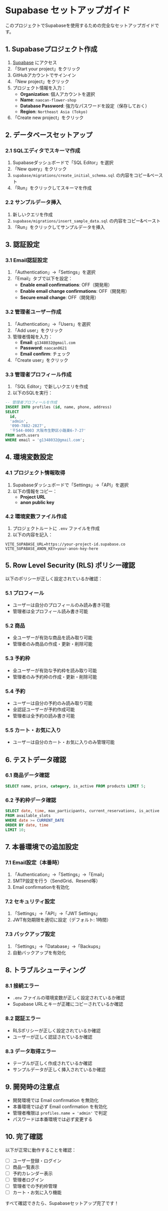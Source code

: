 # Supabase セットアップガイド

このプロジェクトでSupabaseを使用するための完全なセットアップガイドです。

## 1. Supabaseプロジェクト作成

1. [Supabase](https://supabase.com) にアクセス
2. 「Start your project」をクリック
3. GitHubアカウントでサインイン
4. 「New project」をクリック
5. プロジェクト情報を入力：
   - **Organization**: 個人アカウントを選択
   - **Name**: `naocan-flower-shop`
   - **Database Password**: 強力なパスワードを設定（保存しておく）
   - **Region**: `Northeast Asia (Tokyo)`
6. 「Create new project」をクリック

## 2. データベースセットアップ

### 2.1 SQLエディタでスキーマ作成

1. Supabaseダッシュボードで「SQL Editor」を選択
2. 「New query」をクリック
3. `supabase/migrations/create_initial_schema.sql` の内容をコピー&ペースト
4. 「Run」をクリックしてスキーマを作成

### 2.2 サンプルデータ挿入

1. 新しいクエリを作成
2. `supabase/migrations/insert_sample_data.sql` の内容をコピー&ペースト
3. 「Run」をクリックしてサンプルデータを挿入

## 3. 認証設定

### 3.1 Email認証設定

1. 「Authentication」→「Settings」を選択
2. 「Email」タブで以下を設定：
   - **Enable email confirmations**: OFF（開発用）
   - **Enable email change confirmations**: OFF（開発用）
   - **Secure email change**: OFF（開発用）

### 3.2 管理者ユーザー作成

1. 「Authentication」→「Users」を選択
2. 「Add user」をクリック
3. 管理者情報を入力：
   - **Email**: `g1348032@gmail.com`
   - **Password**: `naocan0621`
   - **Email confirm**: チェック
4. 「Create user」をクリック

### 3.3 管理者プロフィール作成

1. 「SQL Editor」で新しいクエリを作成
2. 以下のSQLを実行：

```sql
-- 管理者プロフィールを作成
INSERT INTO profiles (id, name, phone, address)
SELECT 
  id,
  'admin',
  '090-7882-2827',
  '〒544-0003 大阪市生野区小路東6-7-27'
FROM auth.users 
WHERE email = 'g1348032@gmail.com';
```

## 4. 環境変数設定

### 4.1 プロジェクト情報取得

1. Supabaseダッシュボードで「Settings」→「API」を選択
2. 以下の情報をコピー：
   - **Project URL**
   - **anon public key**

### 4.2 環境変数ファイル作成

1. プロジェクトルートに `.env` ファイルを作成
2. 以下の内容を記入：

```env
VITE_SUPABASE_URL=https://your-project-id.supabase.co
VITE_SUPABASE_ANON_KEY=your-anon-key-here
```

## 5. Row Level Security (RLS) ポリシー確認

以下のポリシーが正しく設定されているか確認：

### 5.1 プロフィール
- ユーザーは自分のプロフィールのみ読み書き可能
- 管理者は全プロフィール読み書き可能

### 5.2 商品
- 全ユーザーが有効な商品を読み取り可能
- 管理者のみ商品の作成・更新・削除可能

### 5.3 予約枠
- 全ユーザーが有効な予約枠を読み取り可能
- 管理者のみ予約枠の作成・更新・削除可能

### 5.4 予約
- ユーザーは自分の予約のみ読み取り可能
- 全認証ユーザーが予約作成可能
- 管理者は全予約の読み書き可能

### 5.5 カート・お気に入り
- ユーザーは自分のカート・お気に入りのみ管理可能

## 6. テストデータ確認

### 6.1 商品データ確認

```sql
SELECT name, price, category, is_active FROM products LIMIT 5;
```

### 6.2 予約枠データ確認

```sql
SELECT date, time, max_participants, current_reservations, is_active 
FROM available_slots 
WHERE date >= CURRENT_DATE 
ORDER BY date, time 
LIMIT 10;
```

## 7. 本番環境での追加設定

### 7.1 Email設定（本番時）

1. 「Authentication」→「Settings」→「Email」
2. SMTP設定を行う（SendGrid、Resend等）
3. Email confirmationを有効化

### 7.2 セキュリティ設定

1. 「Settings」→「API」→「JWT Settings」
2. JWT有効期限を適切に設定（デフォルト: 1時間）

### 7.3 バックアップ設定

1. 「Settings」→「Database」→「Backups」
2. 自動バックアップを有効化

## 8. トラブルシューティング

### 8.1 接続エラー

- `.env` ファイルの環境変数が正しく設定されているか確認
- Supabase URLとキーが正確にコピーされているか確認

### 8.2 認証エラー

- RLSポリシーが正しく設定されているか確認
- ユーザーが正しく認証されているか確認

### 8.3 データ取得エラー

- テーブルが正しく作成されているか確認
- サンプルデータが正しく挿入されているか確認

## 9. 開発時の注意点

- 開発環境では Email confirmation を無効化
- 本番環境では必ず Email confirmation を有効化
- 管理者権限は `profiles.name = 'admin'` で判定
- パスワードは本番環境では必ず変更する

## 10. 完了確認

以下が正常に動作することを確認：

- [ ] ユーザー登録・ログイン
- [ ] 商品一覧表示
- [ ] 予約カレンダー表示
- [ ] 管理者ログイン
- [ ] 管理者での予約枠管理
- [ ] カート・お気に入り機能

すべて確認できたら、Supabaseセットアップ完了です！